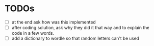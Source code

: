 # TODOs

- [ ] at the end ask how was this implemented
- [ ] after coding solution, ask why they did it that way and to explain the code in a few words.
- [ ] add a dictionary to wordle so that random letters can't be used
